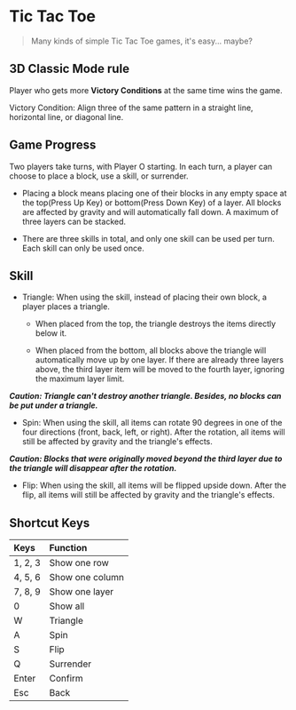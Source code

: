 Tic Tac Toe
===

> Many kinds of simple Tic Tac Toe games, it's easy... maybe?

3D Classic Mode rule
---

Player who gets more **Victory Conditions**  at the same time wins the game.

Victory Condition: Align three of the same pattern in a straight line, horizontal line, or diagonal line.

Game Progress
---

Two players take turns, with Player O starting. In each turn, a player can choose to place a block, use a skill, or surrender.

- Placing a block means placing one of their blocks in any empty space at the top(Press Up Key) or bottom(Press Down Key) of a layer. All blocks are affected by gravity and will automatically fall down. A maximum of three layers can be stacked.

- There are three skills in total, and only one skill can be used per turn. Each skill can only be used once.

Skill
---

- Triangle:
When using the skill, instead of placing their own block, a player places a triangle.

  - When placed from the top, the triangle destroys the items directly below it.

  - When placed from the bottom, all blocks above the triangle will automatically move up by one layer. If there are already three layers above, the third layer item will be moved to the fourth layer, ignoring the maximum layer limit.

***Caution: Triangle can't destroy another triangle. Besides, no blocks can be put under a triangle.***

- Spin:
When using the skill, all items can rotate 90 degrees in one of the four directions (front, back, left, or right). After the rotation, all items will still be affected by gravity and the triangle's effects.

***Caution: Blocks that were originally moved beyond the third layer due to the triangle will disappear after the rotation.***

- Flip:
When using the skill, all items will be flipped upside down. After the flip, all items will still be affected by gravity and the triangle's effects.

Shortcut Keys
---

| Keys | Function |
| :-- | :-- |
| 1, 2, 3 | Show one row |
| 4, 5, 6 | Show one column |
| 7, 8, 9 | Show one layer |
| 0 | Show all |
| W | Triangle |
| A | Spin |
| S | Flip |
| Q | Surrender |
| Enter | Confirm |
| Esc | Back |
